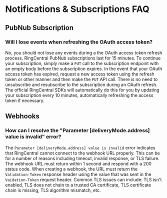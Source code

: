 # Notifications & Subscriptions FAQ

## PubNub Subscription

### Will I lose events when refreshing the OAuth access token?

No, you should not lose any events during a the OAuth access token refresh process. RingCentral PubNub subscriptions last for 15 minutes. To continue your subscription, simply make a `PUT` call to the subscription endpoint with an empty body before the subscription expires. In the event that your OAuth access token has expired, request a new access token using the refresh token or other manner and then make the `PUT` API call. There is no need to unsubscribe and resubscribe to the subscription during an OAuth refresh. The official RingCentral SDKs will automatically do this for you by updating your subscription every 10 minutes, automatically refreshing the access token if necessary.

## Webhooks

### How can I resolve the "Parameter [deliveryMode.address] value is invalid" error?

The `Parameter [deliveryMode.address] value is invalid` error indicates that RingCentral cannot connect to the webhook URL properly. This can be for a number of reasons including timeout, invalid response, or TLS failure. The webhook URL must return within 1 second and respond with a 200 status code. When creating a webhook, the URL must return the `Validation-Token` response header using the value that was sent in the `Vaidation-Token` request header. Common TLS issues can include: TLS isn't enabled, TLS does not chain to a trusted CA certificate, TLS certificate chain is missing, TLS algorithm mismatch, etc.
